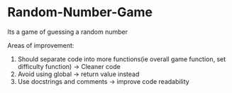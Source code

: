 # Random-Number-Game
Its a game of guessing a random number

Areas of improvement:
1) Should separate code into more functions(ie overall game function, set difficulty function) -> Cleaner code 
2) Avoid using global -> return value instead
3) Use docstrings and comments -> improve code readability
